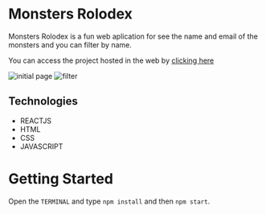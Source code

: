# Monsters Rolodex
Monsters Rolodex is a fun web aplication for see the name and email of the monsters and you can filter by name.

You can access the project hosted in the web by [clicking here]()

![initial page](images/initial-page.png)
![filter](images/filter.png)


 ## Technologies
- REACTJS
- HTML
- CSS
- JAVASCRIPT


# Getting Started


Open the `TERMINAL` and type `npm install` and then `npm start`.